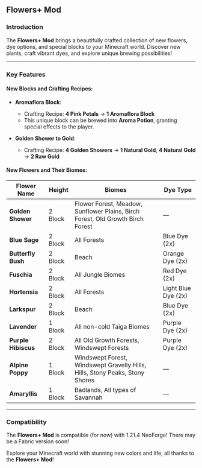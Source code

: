 ## Flowers+ Mod

### Introduction

The **Flowers+ Mod** brings a beautifully crafted collection of new flowers, dye options, and special blocks to your Minecraft world. Discover new plants, craft vibrant dyes, and explore unique brewing possibilities!

---

### Key Features

#### New Blocks and Crafting Recipes:

* **Aromaflora Block**:

  * Crafting Recipe: **4 Pink Petals** → **1 Aromaflora Block**
  * This unique block can be brewed into **Aroma Potion**, granting special effects to the player.
  
* **Golden Shower to Gold**:

  * Crafting Recipe: **4 Golden Showers** → **1 Natural Gold**, **4 Natural Gold** → **2 Raw Gold**

#### New Flowers and Their Biomes:

| Flower Name         | Height  | Biomes                                                                              | Dye Type            |
| ------------------- | ------- | ----------------------------------------------------------------------------------- | ------------------- |
| **Golden Shower**   | 2 Block | Flower Forest, Meadow, Sunflower Plains, Birch Forest, Old Growth Birch Forest      | —                   |
| **Blue Sage**       | 2 Block | All Forests                                                                         | Blue Dye (2x)       |
| **Butterfly Bush**  | 2 Block | Beach                                                                               | Orange Dye (2x)     |
| **Fuschia**         | 2 Block | All Jungle Biomes                                                                   | Red Dye (2x)        |
| **Hortensia**       | 2 Block | All Forests                                                                         | Light Blue Dye (2x) |
| **Larkspur**        | 2 Block | Beach                                                                               | Blue Dye (2x)       |
| **Lavender**        | 1 Block | All non-cold Taiga Biomes                                                           | Purple Dye (2x)     |
| **Purple Hibiscus** | 2 Block | All Old Growth Forests, Windswept Forests                                                 | Purple Dye (2x)     |
| **Alpine Poppy**    | 1 Block | Windswept Forest, Windswept Gravelly Hills, Hills, Stony Peaks, Stony Shores | —                   |
| **Amaryllis**       | 1 Block | Badlands, All types of Savannah                                                     | —                   |

---

### Compatibility

The **Flowers+ Mod** is compatible (for now) with 1.21.4 NeoForge! There may be a Fabric version soon!

Explore your Minecraft world with stunning new colors and life, all thanks to the **Flowers+ Mod**!
